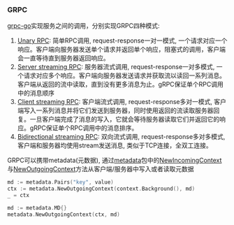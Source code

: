 ### GRPC

[grpc-go](https://github.com/grpc/grpc-go)实现服务之间的调用，分别实现GRPC四种模式: 

1. [Unary RPC](https://grpc.io/docs/what-is-grpc/core-concepts/): 简单RPC调用, request-response一对一模式, 一个请求对应一个响应。客户端向服务器发送单个请求并返回单个响应，阻塞式的调用，客户端会一直等待直到服务器返回响应。
2. [Server streaming RPC](https://grpc.io/docs/what-is-grpc/core-concepts/): 服务器流式调用, request-response一对多模式, 一个请求对应多个响应。客户端向服务器发送请求并获取流以读回一系列消息。客户端从返回的流中读取，直到没有更多消息为止。gRPC保证单个RPC调用中的消息顺序
3. [Client streaming RPC](https://grpc.io/docs/what-is-grpc/core-concepts/): 客户端流式调用, request-response多对一模式, 客户端写入一系列消息并将它们发送到服务器，同时使用返回的流读取服务器回复。一旦客户端完成了消息的写入，它就会等待服务器读取它们并返回它的响应。gRPC保证单个RPC调用中的消息排序。
4. [Bidirectional streaming RPC](https://grpc.io/docs/what-is-grpc/core-concepts/): 双向流式调用, request-response多对多模式, 客户端和服务器均使用stream发送消息, 类似于TCP连接，全双工连接。

GRPC可以携带metadata(元数据), 通过[metadata](https://github.com/grpc/grpc-go/tree/master/metadata)包中的[NewIncomingContext](https://github.com/grpc/grpc-go/blob/master/metadata/metadata.go#L151)与[NewOutgoingContext](https://github.com/grpc/grpc-go/blob/master/metadata/metadata.go#L158)方法从客户端/服务器中写入或者读取元数据
```go
md := metadata.Pairs("key", value)
ctx := metadata.NewOutgoingContext(context.Background(), md)
_ = ctx
```

```go
md := metadata.MD{}
metadata.NewOutgoingContext(ctx, md)
```